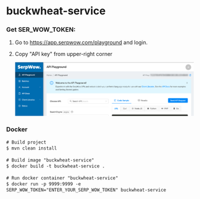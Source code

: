 # buckwheat-service

### Get SER_WOW_TOKEN:
1. Go to https://app.serpwow.com/playground and login.
1. Copy "API key" from upper-right corner

    ![serp-wow-playground-profile](serp-wow-playground-profile.png)

### Docker

```
# Build project
$ mvn clean install

# Build image "buckwheat-service"
$ docker build -t buckwheat-service .

# Run docker container "buckwheat-service"
$ docker run -p 9999:9999 -e SERP_WOW_TOKEN="ENTER_YOUR_SERP_WOW_TOKEN" buckwheat-service
```

